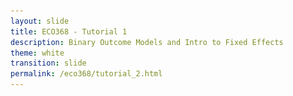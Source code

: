 ```yaml
---
layout: slide
title: ECO368 - Tutorial 1
description: Binary Outcome Models and Intro to Fixed Effects
theme: white
transition: slide
permalink: /eco368/tutorial_2.html
---
```

<section data-markdown data-separator="^\r?\n----\r?\n" data-separator-vertical="^\r?\n--\r?\n">
<script type="text/template">



## Binary Outcome Models and Intro to Fixed Effects
### ECO368 - Tutorial 2

![U of T Logo](u_of_t_crest.svg)

[Dario Toman](https://dariotoman.com/)

dario.toman@utoronto.ca

----
### Binary Outcome Models
(Source: Woolridge - Introductory Econometrics)

----

#### What does it mean for a variable to be "Binary"?

- A variable is considered binary if it can only take on values of 0 or 1.
- Examples:
    - Civil War Onset
    - Civil War Incidence
    - Civil War Termination
- **Recall from last time:** We can deal with including these as regressors fairly easily
- Using them as outcome variables requires some changes to our regression framework

----

#### Baseline Model:
### Linear Probability Model

--

### Linear Probability Model

- **Recall:** Ordinary Least Squares Model
$$y =\beta_0 + \beta_1 x_1 + ... + \beta_k x_k + \varepsilon$$
- Assuming zero conditional mean (MLR.4):
$$ E[y|\mathbf{x}]= =\beta_0 + \beta_1 x_1 + ... + \beta_k x_k $$

--
### Linear Probability Model

- If we have a binary outcome, consider $P(y=1|\mathbf{x})=E[y|\mathbf{x}]$:
$$ P(y=1|\mathbf{x})= =\beta_0 + \beta_1 x_1 + ... + \beta_k x_k $$

- This equation tells us that the _probability of success_ $p(\mathbf{x}) = P(y=1|\mathbf{x})$ is a linear function of our explanatory variables.
- $P(y=1|\mathbf{x})$ is often called the **response probability**

-- 

#### Let's take this regression model to the data!

- I will be using data from Sambanis (2004)
    - Nota Bene: Replication Data for papers is often publicly available!
- You can access his replication folder from his [website](http://web.sas.upenn.edu/sambanis/research/articles-on-civil-war/).

--

 
![Sambnis Data](img/sambanis_data.png)

--

 
![Sambanis_Scatter](img/sambanis_scatter.png)

-- 

We can easily estimate a linear probability model in STATA:
![Sambanis_linreg](img/sambanis_linreg.png)

--

 
![Sambanis_lpm](img/sambanis_scatter_lpm.png)

--

**Notice any issues?**
- Negative predicted probabilities....
- 
----

### Questions?
 
(Reminder - I have OH after tutorial)

</script>
</section>